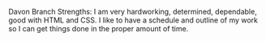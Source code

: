 Davon Branch
Strengths: I am very hardworking, determined, dependable, good with HTML and CSS. I like to have a schedule and outline of my work so I can get things done in the proper amount of time.
